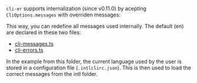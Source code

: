 `cli-er` supports internalization (since v0.11.0) by acepting `CliOptions.messages` with overriden messages:

This way, you can redefine all messages used internally. The default (en) are declared in these two files:
- [cli-messages.ts](/src/cli-messages.ts)
- [cli-errors.ts](/src/cli-errors.ts)

In the example from this folder, the current language used by the user is stored in a configuration file (`.intlclirc.json`). This is then used to load the correct messages from the intl folder.